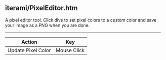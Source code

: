 iterami/PixelEditor.htm
-----------------------

A pixel editor tool. Click divs to set pixel colors to a custom color and save your image as a PNG when you are done.

---

Action             | Key
-------------------|------------
Update Pixel Color | Mouse Click
